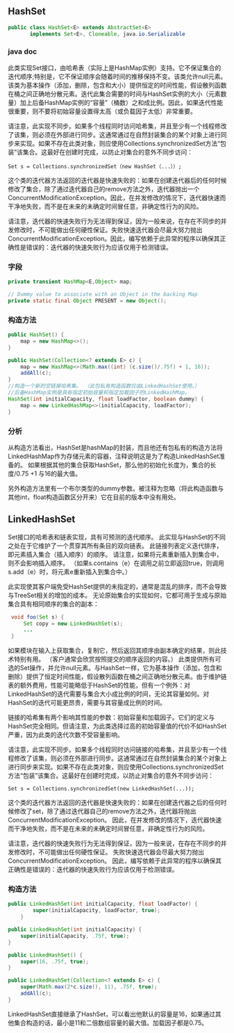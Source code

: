 ## HashSet ##

```java
public class HashSet<E> extends AbstractSet<E>
       implements Set<E>, Cloneable, java.io.Serializable
```

### java doc ###

此类实现Set接口，由哈希表（实际上是HashMap实例）支持。它不保证集合的迭代顺序;特别是，它不保证顺序会随着时间的推移保持不变。该类允许null元素。
该类为基本操作（添加，删除，包含和大小）提供恒定的时间性能，假设散列函数在桶之间正确地分散元素。迭代此集合需要的时间与HashSet实例的大小（元素数量）加上后备HashMap实例的“容量”（桶数）之和成比例。因此，如果迭代性能很重要，则不要将初始容量设置得太高（或负载因子太低）非常重要。

请注意，此实现不同步。如果多个线程同时访问哈希集，并且至少有一个线程修改了该集，则必须在外部进行同步。这通常通过在自然封装集合的某个对象上进行同步来实现。如果不存在此类对象，则应使用Collections.synchronizedSet方法“包装”该集合。这最好在创建时完成，以防止对集合的意外不同步访问：

    Set s = Collections.synchronizedSet（new HashSet（...））;

这个类的迭代器方法返回的迭代器是快速失败的：如果在创建迭代器后的任何时候修改了集合，除了通过迭代器自己的remove方法之外，迭代器抛出一个ConcurrentModificationException。因此，在并发修改的情况下，迭代器快速而干净地失败，而不是在未来的未确定时间冒任意，非确定性行为的风险。

请注意，迭代器的快速失败行为无法得到保证，因为一般来说，在存在不同步的并发修改时，不可能做出任何硬性保证。失败快速迭代器会尽最大努力抛出ConcurrentModificationException。因此，编写依赖于此异常的程序以确保其正确性是错误的：迭代器的快速失败行为应该仅用于检测错误。

### 字段 ###


```java
private transient HashMap<E,Object> map;

// Dummy value to associate with an Object in the backing Map
private static final Object PRESENT = new Object();
```

### 构造方法 ###

```java
public HashSet() {
    map = new HashMap<>();
}

public HashSet(Collection<? extends E> c) {
    map = new HashMap<>(Math.max((int) (c.size()/.75f) + 1, 16));
    addAll(c);
}
//构造一个新的空链接哈希集。 （此包私有构造函数仅由LinkedHashSet使用。）
//后备HashMap实例是具有指定初始容量和指定加载因子的LinkedHashMap。
HashSet(int initialCapacity, float loadFactor, boolean dummy) {
    map = new LinkedHashMap<>(initialCapacity, loadFactor);
}
```

### 分析 ###



从构造方法看出，HashSet是hashMap的封装，而且他还有包私有的构造方法将LinkedHashMap作为存储元素的容器，注释说明这是为了构造LinkedHashSet准备的。
如果根据其他的集合获取HashSet，那么他的初始化长度为，集合的长度/0.75 +1 与16的最大值。

另外构造方法里有一个布尔类型的dummy参数。被注释为忽略（将此构造函数与其他int，float构造函数区分开来）它在目前的版本中没有用处。



## LinkedHashSet ##

Set接口的哈希表和链表实现，具有可预测的迭代顺序。 此实现与HashSet的不同之处在于它维护了一个贯穿其所有条目的双向链表。 此链接列表定义迭代排序，即元素插入集合（插入顺序）的顺序。 请注意，如果将元素重新插入到集合中，则不会影响插入顺序。 （如果s.contains（e）在调用之前立即返回true，则调用s.add（e）时，将元素e重新插入到集合中。）

此实现使其客户端免受HashSet提供的未指定的，通常是混乱的排序，而不会导致与TreeSet相关的增加的成本。 无论原始集合的实现如何，它都可用于生成与原始集合具有相同顺序的集合的副本：

```java
 void foo(Set s) {
     Set copy = new LinkedHashSet(s);
     ...
 }
```

如果模块在输入上获取集合，复制它，然后返回其顺序由副本确定的结果，则此技术特别有用。 （客户通常会欣赏按照提交的顺序返回的内容。）
此类提供所有可选的Set操作，并允许null元素。与HashSet一样，它为基本操作（添加，包含和删除）提供了恒定时间性能，假设散列函数在桶之间正确地分散元素。由于维护链表的额外费用，性能可能略低于HashSet的性能，但有一个例外：对LinkedHashSet的迭代需要与集合大小成比例的时间，无论其容量如何。对HashSet的迭代可能更昂贵，需要与其容量成比例的时间。

链接的哈希集有两个影响其性能的参数：初始容量和加载因子。它们的定义与HashSet完全相同。但请注意，为此类选择过高的初始容量值的代价不如HashSet严重，因为此类的迭代次数不受容量影响。

请注意，此实现不同步。如果多个线程同时访问链接的哈希集，并且至少有一个线程修改了该集，则必须在外部进行同步。这通常通过在自然封装集合的某个对象上进行同步来实现。如果不存在此类对象，则应使用Collections.synchronizedSet方法“包装”该集合。这最好在创建时完成，以防止对集合的意外不同步访问：

    Set s = Collections.synchronizedSet(new LinkedHashSet(...));

这个类的迭代器方法返回的迭代器是快速失败的：如果在创建迭代器之后的任何时候修改了set，除了通过迭代器自己的remove方法之外，迭代器将抛出ConcurrentModificationException。 因此，在并发修改的情况下，迭代器快速而干净地失败，而不是在未来的未确定时间冒任意，非确定性行为的风险。

请注意，迭代器的快速失败行为无法得到保证，因为一般来说，在存在不同步的并发修改时，不可能做出任何硬性保证。 失败快速迭代器会尽最大努力抛出ConcurrentModificationException。 因此，编写依赖于此异常的程序以确保其正确性是错误的：迭代器的快速失败行为应该仅用于检测错误。

### 构造方法 ###

```java
public LinkedHashSet(int initialCapacity, float loadFactor) {
        super(initialCapacity, loadFactor, true);
    }

public LinkedHashSet(int initialCapacity) {
    super(initialCapacity, .75f, true);
}

public LinkedHashSet() {
    super(16, .75f, true);
}

public LinkedHashSet(Collection<? extends E> c) {
    super(Math.max(2*c.size(), 11), .75f, true);
    addAll(c);
}
```

LinkedHashSet直接继承了HashSet，可以看出他默认的容量是16，如果通过其他集合构造的话，最小是11和二倍数组容量的最大值。加载因子都是0.75。

